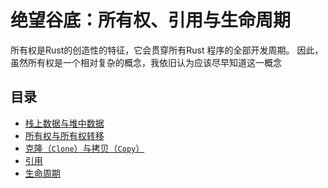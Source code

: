 # 绝望谷底：所有权、引用与生命周期

所有权是Rust的创造性的特征，它会贯穿所有Rust 程序的全部开发周期。
因此，虽然所有权是一个相对复杂的概念，我依旧认为应该尽早知道这一概念

## 目录

- [栈上数据与堆中数据](./heap_stack.md)
- [所有权与所有权转移](./ownership.md)
- [克隆（`Clone`）与拷贝（`Copy`）](./clone_copy.md)
- [引用]()
- [生命周期]()

[^1]:https://doc.rust-lang.org/book/ch04-01-what-is-ownership.html
